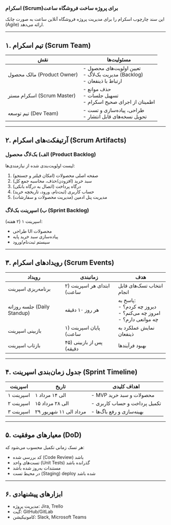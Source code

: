 ### اسکرام (Scrum)برای پروژه ساخت فروشگاه ساعت 
 
این سند چارچوب اسکرام را برای مدیریت پروژه فروشگاه آنلاین ساعت به صورت چابک (Agile) ارائه می‌دهد. 
 
--- 
 
## ۱. تیم اسکرام (Scrum Team) 
| نقش | مسئولیت‌ها |   
|------|------------|   
| مالک محصول (Product Owner) | - تعیین اولویت‌های محصول <br> - مدیریت بک‌لاگ (Backlog) <br> - ارتباط با ذینفعان |   
| اسکرام مستر (Scrum Master) | - حذف موانع <br> - تسهیل جلسات <br> - اطمینان از اجرای صحیح اسکرام |   
| تیم توسعه (Dev Team) | - طراحی، پیاده‌سازی و تست <br> - تحویل نسخه‌های قابل انتشار |   
 
--- 
 
## ۲. آرتیفکت‌های اسکرام (Scrum Artifacts) 
### الف) بک‌لاگ محصول (Product Backlog) 
لیست اولویت‌بندی شده از نیازمندی‌ها: 
1. صفحه اصلی محصولات (امکان فیلتر و جستجو) 
2. سبد خرید (افزودن/حذف، محاسبه جمع کل) 
3. درگاه پرداخت (اتصال به درگاه بانکی) 
4. حساب کاربری (ثبت‌نام، ورود، تاریخچه خرید) 
5. مدیریت پنل ادمین (مدیریت محصولات و سفارشات) 
 
### ب) اسپرینت بک‌لاگ (Sprint Backlog) 
اسپرینت ۱ (۲ هفته): 
- طراحی UI محصولات   
- پیاده‌سازی سبد خرید پایه   
- سیستم ثبت‌نام/ورود   
 
--- 
 
## ۳. رویدادهای اسکرام (Scrum Events) 
| رویداد | زمانبندی | هدف |   
|--------|----------|-----|   
| برنامه‌ریزی اسپرینت | ابتدای هر اسپرینت (۲ ساعت) | انتخاب تسک‌های قابل انجام |   
| جلسه روزانه (Daily Standup) | هر روز ۱۰ دقیقه | پاسخ به: <br> - دیروز چه کردم؟ <br> - امروز چه می‌کنم؟ <br> - چه موانعی دارم؟ |   
| بازبینی اسپرینت | پایان اسپرینت (۱ ساعت) | نمایش عملکرد به ذینفعان |   
| بازتاب اسپرینت | پس از بازبینی (۴۵ دقیقه) | بهبود فرآیندها |   
 
--- 
 
## ۴. جدول زمان‌بندی اسپرینت (Sprint Timeline) 
| اسپرینت | تاریخ | اهداف کلیدی |   
|---------|-------|-------------|   
| اسپرینت ۱ | ۱ الی ۱۴ مرداد | - MVP محصولات و سبد خرید |   
| اسپرینت ۲ | ۱۵ الی ۲۸ مرداد | - تکمیل پرداخت و حساب کاربری |   
| اسپرینت ۳ | ۲۹ مرداد الی ۱۱ شهریور | - بهینه‌سازی و رفع باگ‌ها |   
 
--- 
 
## ۵. معیارهای موفقیت (DoD) 
هر تسک زمانی تکمیل محسوب می‌شود که: 
- کد بررسی شده (Code Review) باشد   
- تست‌های واحد (Unit Tests) گذرانده باشد   
- مستندات به‌روز شده باشد   
- در محیط تست (Staging) deploy شده باشد   
 
--- 
 
## ۶. ابزارهای پیشنهادی 
- مدیریت پروژه: Jira, Trello   
- گیت: GitHub/GitLab   
- کامونیکیشن: Slack, Microsoft Teams